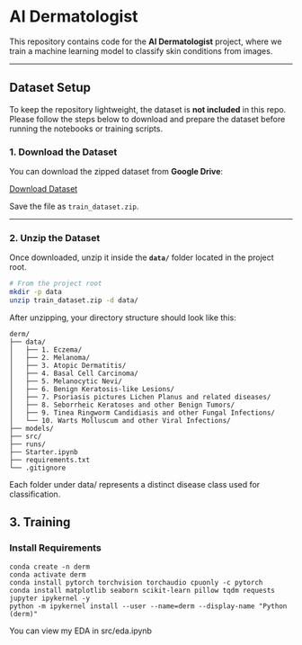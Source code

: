 # AI Dermatologist

This repository contains code for the **AI Dermatologist** project, where we train a machine learning model to classify skin conditions from images.

---

## Dataset Setup

To keep the repository lightweight, the dataset is **not included** in this repo.  
Please follow the steps below to download and prepare the dataset before running the notebooks or training scripts.

### 1. Download the Dataset
You can download the zipped dataset from **Google Drive**:

[Download Dataset](<https://drive.google.com/file/d/1icP_dqoXaihWoJlLiaNjf6uBEoEcFUad/view?usp=sharing>)

Save the file as `train_dataset.zip`.

---

### 2. Unzip the Dataset

Once downloaded, unzip it inside the **`data/`** folder located in the project root.

```bash
# From the project root
mkdir -p data
unzip train_dataset.zip -d data/
```


After unzipping, your directory structure should look like this:

```text
derm/
├── data/
│   ├── 1. Eczema/
│   ├── 2. Melanoma/
│   ├── 3. Atopic Dermatitis/
│   ├── 4. Basal Cell Carcinoma/
│   ├── 5. Melanocytic Nevi/
│   ├── 6. Benign Keratosis-like Lesions/
│   ├── 7. Psoriasis pictures Lichen Planus and related diseases/
│   ├── 8. Seborrheic Keratoses and other Benign Tumors/
│   ├── 9. Tinea Ringworm Candidiasis and other Fungal Infections/
│   └── 10. Warts Molluscum and other Viral Infections/
├── models/
├── src/
├── runs/
├── Starter.ipynb
├── requirements.txt
└── .gitignore
```

Each folder under data/ represents a distinct disease class used for classification.

## 3. Training

### Install Requirements

```text
conda create -n derm
conda activate derm
conda install pytorch torchvision torchaudio cpuonly -c pytorch
conda install matplotlib seaborn scikit-learn pillow tqdm requests jupyter ipykernel -y
python -m ipykernel install --user --name=derm --display-name "Python (derm)"
```

You can view my EDA in src/eda.ipynb

